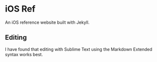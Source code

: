 # iOS Ref

An iOS reference website built with Jekyll.

## Editing

I have found that editing with Sublime Text using the Markdown Extended syntax works best.
